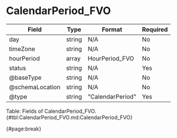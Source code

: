 <!--
    ATTENTION: This file was generated via gradle!
               Do NOT manually edit this file! Any such changes will be overwritten!
-->

# CalendarPeriod_FVO

| Field | Type | Format | Required |
| ------- | ------- | ------- | --- |
| day | string | N/A | No |
| timeZone | string | N/A | No |
| hourPeriod | array | HourPeriod_FVO | No |
| status | string | N/A | Yes |
| @baseType | string | N/A | No |
| @schemaLocation | string | N/A | No |
| @type | string | "CalendarPeriod" | Yes |

Table: Fields of CalendarPeriod_FVO. {#tbl:CalendarPeriod_FVO.md:CalendarPeriod_FVO}

{#page:break}

